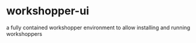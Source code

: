 workshopper-ui
==============

a fully contained workshopper environment to allow installing and running workshoppers
